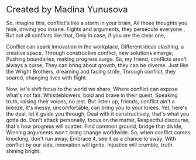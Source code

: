 
<font size=5>Created by Madina Yunusova</font>

So, imagine this, conflict's like a storm in your brain, 
All those thoughts you hide, driving you insane.
Fights and arguments, they persecute everyone ,
But not all conflicts like that, 
Only in case, if you are the clear one, 

Conflict can spark innovation in the workplace, 
Different ideas clashing, a creative space.
Through constructive conflict, new solutions emerge,
Pushing boundaries, making progress surge.
So, my friend, conflicts aren't always a curse,
They can bring about growth, they can be diverse.
Just like the Wright Brothers, dreaming and facing strife, 
Through conflict, they soared, changing lives with flight.

Now, let's shift focus to the world we share, 
Where conflict can expose what's not fair.
Whistleblowers, bold and brave in their quest, 
Speaking truth, raising their voices, no jest.
But listen up, friends, conflict ain't a breeze,
It's messy, uncomfortable, can bring you to your knees.
Yet, here's the deal, let it guide you through, 
Deal with it constructively, that's what you gotta do.
Don't attack personally, focus on the matter, 
Respectful discourse, that's how progress will scatter.
Find common ground, bridge that divide,
Winning arguments won't bring change worldwide.
So, when conflict comes knocking, don't run away,
Embrace it, see it as a chance to sway.
With conflict by our side, innovation will ignite, Injustice will crumble, truth shining bright.